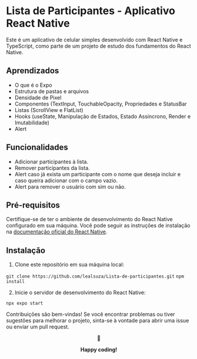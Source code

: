 # Lista de Participantes - Aplicativo React Native

Este é um aplicativo de celular simples desenvolvido com React Native e TypeScript, como parte de um projeto de estudo dos fundamentos do React Native.

## Aprendizados

- O que é o Expo
- Estrutura de pastas e arquivos
- Densidade de Pixel
- Componentes (TextInput, TouchableOpacity, Propriedades e StatusBar
- Listas (ScrollView e FlatList)
- Hooks (useState, Manipulação de Estados, Estado Assíncrono, Render e Imutabilidade)
- Alert

## Funcionalidades

- Adicionar participantes à lista.
- Remover participantes da lista.
- Alert caso já exista um participante com o nome que deseja incluir e caso queira adicionar com o campo vazio.
- Alert para remover o usuário com sim ou não.


## Pré-requisitos

Certifique-se de ter o ambiente de desenvolvimento do React Native configurado em sua máquina. Você pode seguir as instruções de instalação na [documentação oficial do React Native](https://reactnative.dev/docs/environment-setup).

## Instalação

1. Clone este repositório em sua máquina local:

```git clone https://github.com/lealsuza/Lista-de-participantes.git```
```npm install```

2. Inicie o servidor de desenvolvimento do React Native:

```npx expo start```

Contribuições são bem-vindas! Se você encontrar problemas ou tiver sugestões para melhorar o projeto, sinta-se à vontade para abrir uma issue ou enviar um pull request.

<div align="center">
  <p>🤟</p>
  <p><b>Happy coding!</b></p>
</div>
